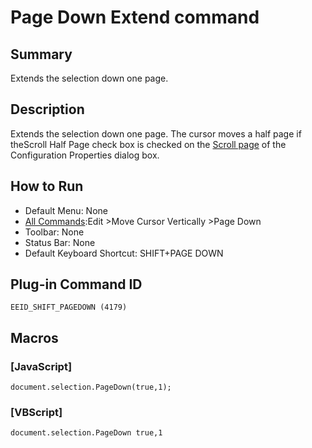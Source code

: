 # Page Down Extend command

## Summary

Extends the selection down one page.

## Description

Extends the selection down one page. The cursor moves a half page if theScroll Half Page check box is checked on the
[Scroll page](../../dlg/properties/scroll/index) of the Configuration Properties dialog box.

## How to Run

- Default Menu: None
- [All Commands](../tools/all_commands):Edit \>Move Cursor Vertically
\>Page Down
- Toolbar: None
- Status Bar: None
- Default Keyboard Shortcut: SHIFT+PAGE DOWN

## Plug-in Command ID

```
EEID_SHIFT_PAGEDOWN (4179)```

## Macros

### \[JavaScript\]

```
document.selection.PageDown(true,1);
```

### \[VBScript\]

```
document.selection.PageDown true,1
```
